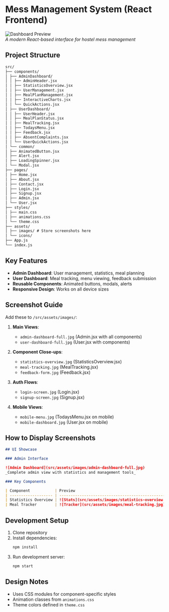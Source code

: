 # Mess Management System (React Frontend)

![Dashboard Preview](src/assets/images/dashboard-preview.jpg)  
_A modern React-based interface for hostel mess management_

## Project Structure

```markdown
src/
├── components/
│ ├── AdminDashboard/
│ │ ├── AdminHeader.jsx
│ │ ├── StatisticsOverview.jsx
│ │ ├── UserManagement.jsx
│ │ ├── MealPlanManagement.jsx
│ │ ├── InteractiveCharts.jsx
│ │ └── QuickActions.jsx
│ ├── UserDashboard/
│ │ ├── UserHeader.jsx
│ │ ├── MealPlanStatus.jsx
│ │ ├── MealTracking.jsx
│ │ ├── TodaysMenu.jsx
│ │ ├── Feedback.jsx
│ │ ├── AbsentComplaints.jsx
│ │ └── UserQuickActions.jsx
│ └── common/
│ ├── AnimatedButton.jsx
│ ├── Alert.jsx
│ ├── LoadingSpinner.jsx
│ └── Modal.jsx
├── pages/
│ ├── Home.jsx
│ ├── About.jsx
│ ├── Contact.jsx
│ ├── Login.jsx
│ ├── Signup.jsx
│ ├── Admin.jsx
│ └── User.jsx
├── styles/
│ ├── main.css
│ ├── animations.css
│ └── theme.css
├── assets/
│ ├── images/ # Store screenshots here
│ └── icons/
├── App.js
└── index.js
```

## Key Features

- **Admin Dashboard**: User management, statistics, meal planning
- **User Dashboard**: Meal tracking, menu viewing, feedback submission
- **Reusable Components**: Animated buttons, modals, alerts
- **Responsive Design**: Works on all device sizes

## Screenshot Guide

Add these to `/src/assets/images/`:

1. **Main Views**:
   - `admin-dashboard-full.jpg` (Admin.jsx with all components)
   - `user-dashboard-full.jpg` (User.jsx with components)
2. **Component Close-ups**:

   - `statistics-overview.jpg` (StatisticsOverview.jsx)
   - `meal-tracking.jpg` (MealTracking.jsx)
   - `feedback-form.jpg` (Feedback.jsx)

3. **Auth Flows**:

   - `login-screen.jpg` (Login.jsx)
   - `signup-screen.jpg` (Signup.jsx)

4. **Mobile Views**:
   - `mobile-menu.jpg` (TodaysMenu.jsx on mobile)
   - `mobile-dashboard.jpg` (User.jsx on mobile)

## How to Display Screenshots

```markdown
## UI Showcase

### Admin Interface

![Admin Dashboard](src/assets/images/admin-dashboard-full.jpg)  
_Complete admin view with statistics and management tools_

### Key Components

| Component           | Preview                                             |
| ------------------- | --------------------------------------------------- |
| Statistics Overview | ![Stats](src/assets/images/statistics-overview.jpg) |
| Meal Tracker        | ![Tracker](src/assets/images/meal-tracking.jpg)     |
```

## Development Setup

1. Clone repository
2. Install dependencies:
   ```bash
   npm install
   ```
3. Run development server:
   ```bash
   npm start
   ```

## Design Notes

- Uses CSS modules for component-specific styles
- Animation classes from `animations.css`
- Theme colors defined in `theme.css`

